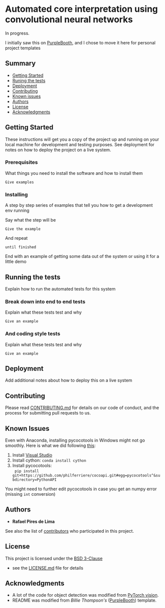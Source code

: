 # Automated core interpretation using convolutional neural networks

In progress. 

I initially saw this on
[PurpleBooth](https://github.com/PurpleBooth/a-good-readme-template), 
and I chose to move it here for personal project templates

## Summary

  - [Getting Started](#getting-started)
  - [Runing the tests](#running-the-tests)
  - [Deployment](#deployment)
  - [Contributing](#contributing)
  - [Known issues](#known-issues)
  - [Authors](#authors)
  - [License](#license)
  - [Acknowledgments](#acknowledgments)

## Getting Started

These instructions will get you a copy of the project up and running on
your local machine for development and testing purposes. See deployment
for notes on how to deploy the project on a live system.

### Prerequisites

What things you need to install the software and how to install them

    Give examples

### Installing

A step by step series of examples that tell you how to get a development
env running

Say what the step will be

    Give the example

And repeat

    until finished

End with an example of getting some data out of the system or using it
for a little demo

## Running the tests

Explain how to run the automated tests for this system

### Break down into end to end tests

Explain what these tests test and why

    Give an example

### And coding style tests

Explain what these tests test and why

    Give an example

## Deployment

Add additional notes about how to deploy this on a live system

## Contributing

Please read [CONTRIBUTING.md](CONTRIBUTING.md) for details on our code
of conduct, and the process for submitting pull requests to us.

## Known Issues

Even with Anaconda, installing pycocotools in Windows might not go smoothly. Here is what we did following [this](https://www.kaggle.com/c/tgs-salt-identification-challenge/discussion/62381):  
1. Install [Visual Studio](https://visualstudio.microsoft.com/downloads/)
2. Install cython: ```conda install cython```
3. Install pycocotools:  
    ``` pip install git+https://github.com/philferriere/cocoapi.git#egg=pycocotools^&subdirectory=PythonAPI```  

You might need to further edit pycocotools in case you get an numpy error (missing ```int``` conversion)
## Authors

  - **Rafael Pires de Lima**

See also the list of
[contributors](https://github.com/raplima/2020_cores_object_detection/graphs/contributors)
who participated in this project.

## License

This project is licensed under the [BSD 3-Clause](LICENSE.md)
 - see the [LICENSE.md](LICENSE.md) file for
details

## Acknowledgments
  - A lot of the code for object detection was modified from [PyTorch vision](https://github.com/pytorch/vision/tree/master/references/detection).
  - README was modified from *Billie Thompson's* ([PurpleBooth](https://github.com/PurpleBooth)) template.     
